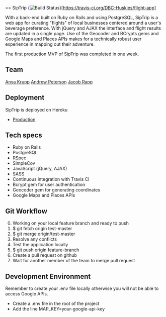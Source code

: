 == SipTrip {<img src="https://travis-ci.org/DBC-Huskies/flight-app.svg?branch=master" alt="Build Status" />}[https://travis-ci.org/DBC-Huskies/flight-app]

With a back-end built on Ruby on Rails and using PostgreSQL, SipTrip is a web app for curating "flights" of local businesses centered around a user's beverage preference. With jQuery and AJAX the interface and flight results are updated in a single page. Use of the Geocoder and BCrypts gems and Google Maps and Places APIs makes for a technically robust user experience in mapping out their adventure.

The first production MVP of SipTrip was completed in one week.

## Team

[Anya Krupp](www.github.com/cherchezlafemme)
[Andrew Peterson](www.github.com/ajpeterson)
[Jacob Rapp](https://github.com/J-Rapp)

## Deployment

SipTrip is deployed on Heroku

* [Production](https://sip-trip.herokuapp.com)

## Tech specs

* Ruby on Rails
* PostgreSQL
* RSpec
* SimpleCov
* JavaScript (jQuery, AJAX)
* SASS
* Continuous integration with Travis CI
* Bcrypt gem for user authentication
* Geocoder gem for generating coordinates
* Google Maps and Places APIs

## Git Workflow

0. Working on your local feature branch and ready to push
1. $ git fetch origin test-master
2. $ git merge origin/test-master
3. Resolve any conflicts
4. Test the application locally
5. $ git push origin feature-branch
6. Create a pull request on github
7. Wait for another member of the team to merge pull request

## Development Environment

Remember to create your .env file locally otherwise you will not be able to access Google APIs.

* Create a .env file in the root of the project
* Add the line MAP_KEY=your-google-api-key


